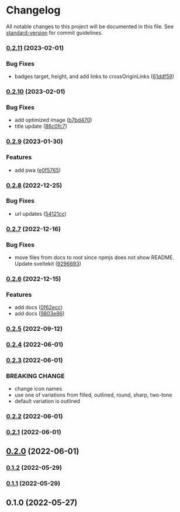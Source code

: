 # Changelog

All notable changes to this project will be documented in this file. See [standard-version](https://github.com/conventional-changelog/standard-version) for commit guidelines.

### [0.2.11](https://github.com/shinokada/svelte-google-materialdesign-icons/compare/v0.2.10...v0.2.11) (2023-02-01)

### Bug Fixes

- badges target, height, and add links to crossOriginLinks ([61ddf59](https://github.com/shinokada/svelte-google-materialdesign-icons/commit/61ddf59a8290204262c07538fcc66ab1f2cf6d29))

### [0.2.10](https://github.com/shinokada/svelte-google-materialdesign-icons/compare/v0.2.9...v0.2.10) (2023-02-01)

### Bug Fixes

- add optimized image ([b7bd470](https://github.com/shinokada/svelte-google-materialdesign-icons/commit/b7bd47034423b6df328bcacfd17c3981fe4e9b2b))
- title update ([86c0fc7](https://github.com/shinokada/svelte-google-materialdesign-icons/commit/86c0fc747d796a6f55f424d9c11da18eb1e4637e))

### [0.2.9](https://github.com/shinokada/svelte-google-materialdesign-icons/compare/v0.2.8...v0.2.9) (2023-01-30)

### Features

- add pwa ([e0f5765](https://github.com/shinokada/svelte-google-materialdesign-icons/commit/e0f5765297a4610959cda4efbb0314befa54a59e))

### [0.2.8](https://github.com/shinokada/svelte-google-materialdesign-icons/compare/v0.2.7...v0.2.8) (2022-12-25)

### Bug Fixes

- url updates ([54121cc](https://github.com/shinokada/svelte-google-materialdesign-icons/commit/54121ccecc5ce01da50be1f1191942b07d18a743))

### [0.2.7](https://github.com/shinokada/svelte-google-materialdesign-icons/compare/v0.2.6...v0.2.7) (2022-12-16)

### Bug Fixes

- move files from docs to root since npmjs does not show README. Update sveltekit ([9296693](https://github.com/shinokada/svelte-google-materialdesign-icons/commit/9296693040dac72245244a1c484f975a78b5a219))

### [0.2.6](https://github.com/shinokada/svelte-google-materialdesign-icons/compare/v0.2.5...v0.2.6) (2022-12-15)

### Features

- add docs ([0f62ecc](https://github.com/shinokada/svelte-google-materialdesign-icons/commit/0f62ecc7d7f04cde66337a05b4045a6dc8514b13))
- add docs ([9803e86](https://github.com/shinokada/svelte-google-materialdesign-icons/commit/9803e866ced515a827f58fb73ab56239089b20f3))

### [0.2.5](https://github.com/shinokada/svelte-google-materialdesign-icons/compare/v0.2.4...v0.2.5) (2022-09-12)

### [0.2.4](https://github.com/shinokada/svelte-google-materialdesign-icons/compare/v0.2.3...v0.2.4) (2022-06-01)

### [0.2.3](https://github.com/shinokada/svelte-google-materialdesign-icons/compare/v0.2.2...v0.2.3) (2022-06-01)

### BREAKING CHANGE

- change icon names
- use one of variations from filled, outlined, round, sharp, two-tone
- default variation is outlined

### [0.2.2](https://github.com/shinokada/svelte-google-materialdesign-icons/compare/v0.2.1...v0.2.2) (2022-06-01)

### [0.2.1](https://github.com/shinokada/svelte-google-materialdesign-icons/compare/v0.2.0...v0.2.1) (2022-06-01)

## [0.2.0](https://github.com/shinokada/svelte-google-materialdesign-icons/compare/v0.1.2...v0.2.0) (2022-06-01)

### [0.1.2](https://github.com/shinokada/svelte-google-materialdesign-icons/compare/v0.1.1...v0.1.2) (2022-05-29)

### [0.1.1](https://github.com/shinokada/svelte-google-materialdesign-icons/compare/v0.1.0...v0.1.1) (2022-05-29)

## 0.1.0 (2022-05-27)

